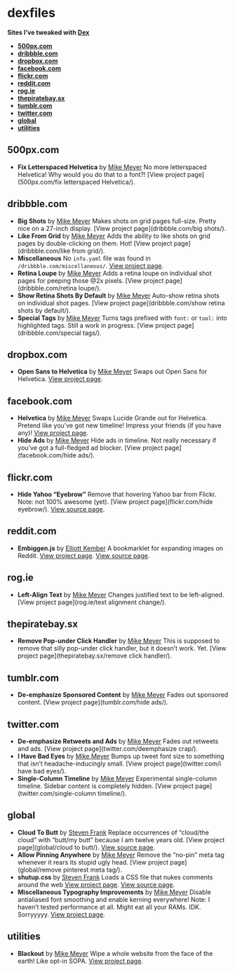 # dexfiles

**Sites I’ve tweaked with [Dex](https://github.com/meyer/dex)**

- **[500px.com](#500pxcom)**
- **[dribbble.com](#dribbblecom)**
- **[dropbox.com](#dropboxcom)**
- **[facebook.com](#facebookcom)**
- **[flickr.com](#flickrcom)**
- **[reddit.com](#redditcom)**
- **[rog.ie](#rogie)**
- **[thepiratebay.sx](#thepiratebaysx)**
- **[tumblr.com](#tumblrcom)**
- **[twitter.com](#twittercom)**
- **[global](#global)**
- **[utilities](#utilities)**


## 500px.com

- **Fix Letterspaced Helvetica** by [Mike Meyer](http://twitter.com/meyer)
	No more letterspaced Helvetica! Why would you do that to a font?! [View project page](500px.com/fix letterspaced Helvetica/).

## dribbble.com

- **Big Shots** by [Mike Meyer](http://twitter.com/meyer)
	Makes shots on grid pages full-size. Pretty nice on a 27-inch display. [View project page](dribbble.com/big shots/).
- **Like From Grid** by [Mike Meyer](http://twitter.com/meyer)
	Adds the ability to like shots on grid pages by double-clicking on them. Hot! [View project page](dribbble.com/like from grid/).
- **Miscellaneous** 
	No `info.yaml` file was found in `/dribbble.com/miscellaneous/`. [View project page](dribbble.com/miscellaneous/).
- **Retina Loupe** by [Mike Meyer](http://twitter.com/meyer)
	Adds a retina loupe on individual shot pages for peeping those @2x pixels. [View project page](dribbble.com/retina loupe/).
- **Show Retina Shots By Default** by [Mike Meyer](http://twitter.com/meyer)
	Auto-show retina shots on individual shot pages. [View project page](dribbble.com/show retina shots by default/).
- **Special Tags** by [Mike Meyer](http://twitter.com/meyer)
	Turns tags prefixed with `font:` or `tool:` into highlighted tags. Still a work in progress. [View project page](dribbble.com/special tags/).

## dropbox.com

- **Open Sans to Helvetica** by [Mike Meyer](http://twitter.com/meyer)
	Swaps out Open Sans for Helvetica. [View project page](dropbox.com/helvetica/).

## facebook.com

- **Helvetica** by [Mike Meyer](http://twitter.com/meyer)
	Swaps Lucide Grande out for Helvetica. Pretend like you’ve got new timeline! Impress your friends (if you have any)! [View project page](facebook.com/helvetica/).
- **Hide Ads** by [Mike Meyer](http://twitter.com/meyer)
	Hide ads in timeline. Not really necessary if you’ve got a full-fledged ad blocker. [View project page](facebook.com/hide ads/).

## flickr.com

- **Hide Yahoo “Eyebrow”** 
	Remove that hovering Yahoo bar from Flickr. Note: not 100% awesome (yet). [View project page](flickr.com/hide eyebrow/). [View source page](https://gist.github.com/miekd/5950455).

## reddit.com

- **Embiggen.js** by [Elliott Kember](http://twitter.com/elliottkember)
	A bookmarklet for expanding images on Reddit. [View project page](reddit.com/embiggen/). [View source page](https://gist.github.com/elliottkember/6121258).

## rog.ie

- **Left-Align Text** by [Mike Meyer](http://twitter.com/meyer)
	Changes justified text to be left-aligned. [View project page](rog.ie/text alignment change/).

## thepiratebay.sx

- **Remove Pop-under Click Handler** by [Mike Meyer](http://twitter.com/meyer)
	This is supposed to remove that silly pop-under click handler, but it doesn’t work. Yet. [View project page](thepiratebay.sx/remove click handler/).

## tumblr.com

- **De-emphasize Sponsored Content** by [Mike Meyer](http://twitter.com/meyer)
	Fades out sponsored content. [View project page](tumblr.com/hide ads/).

## twitter.com

- **De-emphasize Retweets and Ads** by [Mike Meyer](http://twitter.com/meyer)
	Fades out retweets and ads. [View project page](twitter.com/deemphasize crap/).
- **I Have Bad Eyes** by [Mike Meyer](http://twitter.com/meyer)
	Bumps up tweet font size to something that isn’t headache-inducingly small. [View project page](twitter.com/i have bad eyes/).
- **Single-Column Timeline** by [Mike Meyer](http://twitter.com/meyer)
	Experimental single-column timeline. Sidebar content is completely hidden. [View project page](twitter.com/single-column timeline/).

## global

- **Cloud To Butt** by [Steven Frank](http://twitter.com/stevenf)
	Replace occurrences of “cloud/the cloud” with “butt/my butt” because I am twelve years old. [View project page](global/cloud to butt/). [View source page](https://github.com/panicsteve/cloud-to-butt).
- **Allow Pinning Anywhere** by [Mike Meyer](http://twitter.com/meyer)
	Remove the “no-pin” meta tag whenever it rears its stupid ugly head. [View project page](global/remove pinterest meta tag/).
- **shutup.css** by [Steven Frank](http://twitter.com/stevenf)
	Loads a CSS file that nukes comments around the web [View project page](global/shutup/). [View source page](http://stevenf.com/shutup-css).
- **Miscellaneous Typography Improvements** by [Mike Meyer](http://twitter.com/meyer)
	Disable antialiased font smoothing and enable kerning everywhere! Note: I haven’t tested performance at all. Might eat all your RAMs. IDK. Sorryyyyy. [View project page](global/typography/).

## utilities

- **Blackout** by [Mike Meyer](http://twitter.com/meyer)
	Wipe a whole website from the face of the earth! Like opt-in SOPA. [View project page](utilities/blackout/).

